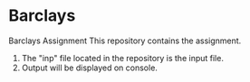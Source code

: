 # Barclays
Barclays Assignment
This repository contains the assignment. 
1) The "inp" file located in the repository is the input file. 
2) Output will be displayed on console.
